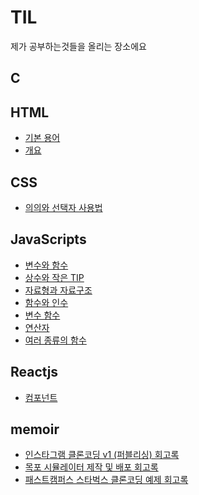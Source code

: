 # TIL
제가 공부하는것들을 올리는 장소에요

## C
## HTML
- <a href = "https://github.com/googoo81/TIL/blob/main/HTML5/Term.md">기본 용어</a>
- <a href = "https://github.com/googoo81/TIL/blob/main/HTML5/nomal_grammar.md">개요</a>
## CSS
- <a href = "https://github.com/googoo81/TIL/blob/main/CSS3/Terminology%20Organization.md">의의와 선택자 사용법<a>
## JavaScripts
- <a href = "https://github.com/googoo81/TIL/blob/main/Javascripts/variable_and_fuction.md">변수와 함수</a>
- <a href = "https://github.com/googoo81/TIL/blob/main/Javascripts/js_common%20sense.md">상수와 작은 TIP</a>
- <a href = "https://github.com/googoo81/TIL/blob/main/Javascripts/js_Data_type_and_structure.md">자료형과 자료구조</a>
- <a href = "https://github.com/googoo81/TIL/blob/main/Javascripts/js_function_and_argument.md"> 함수와 인수 </a>
- <a href = "https://github.com/googoo81/TIL/blob/main/Javascripts/js_conditional_function.md"> 변수 함수 </a>
- <a href = "https://github.com/googoo81/TIL/blob/main/Javascripts/js_Operators.md"> 연산자 </a>
- <a href = "https://github.com/googoo81/TIL/blob/main/Javascripts/js_just_function.md"> 여러 종류의 함수 </a>
## Reactjs
- <a href = "https://github.com/googoo81/TIL/blob/main/Reactjs/component.md"> 컴포넌트 </a>
## memoir
- <a href = "https://github.com/googoo81/TIL/blob/main/Memoir/Instagram_v1_memoir.md">인스타그램 클론코딩 v1 (퍼블리싱) 회고록</a>
- <a href = "https://github.com/googoo81/TIL/blob/main/Memoir/MokpoSimulater_memoir.md">목포 시뮬레이터 제작 및 배포 회고록</a>
- <a href = "https://github.com/googoo81/TIL/blob/main/Memoir/Starbucks_exercise_clone_memoir.md">패스트캠퍼스 스타벅스 클론코딩 예제 회고록</a>
